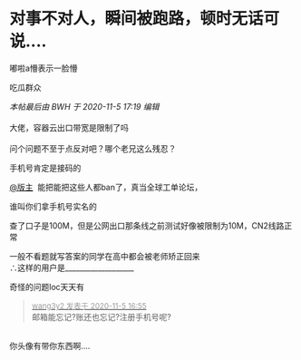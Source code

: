 # 对事不对人，瞬间被跑路，顿时无话可说....


嘟啦a懵表示一脸懵

吃瓜群众

<i class="pstatus"> 本帖最后由 BWH 于 2020-11-5 17:19 编辑 </i><br />
<br />
大佬，容器云出口带宽是限制了吗<br />
<br />
问个问题不至于点反对吧？哪个老兄这么残忍？

手机号肯定是接码的<img src="static/image/smiley/default/lol.gif" smilieid="12" border="0" alt="" />

<a href="https://www.hostloc.com/home.php?mod=space&amp;uid=19202" target="_blank">@版主</a>&nbsp;&nbsp;能把能把这些人都ban了，真当全球工单论坛，

谁叫你们拿手机号实名的

查了口子是100M，但是公网出口那条线之前测试好像被限制为10M，CN2线路正常

一般不看题就写答案的同学在高中都会被老师矫正回来<br />
∴这样的用户是___________________<br />


奇怪的问题loc天天有<img id="aimg_FCN70" onclick="zoom(this, this.src, 0, 0, 0)" class="zoom" src="https://cdn.jsdelivr.net/gh/hishis/forum-master/public/images/patch.gif" onmouseover="img_onmouseoverfunc(this)" onload="thumbImg(this)" border="0" alt="" />

<div class="quote"><blockquote><font size="2"><a href="https://www.hostloc.com/forum.php?mod=redirect&amp;goto=findpost&amp;pid=9407449&amp;ptid=762859" target="_blank"><font color="#999999">wang3y2 发表于 2020-11-5 16:55</font></a></font><br />
邮箱能忘记?账还也忘记?注册手机号呢?</blockquote></div><br />
你头像有带你东西啊....

